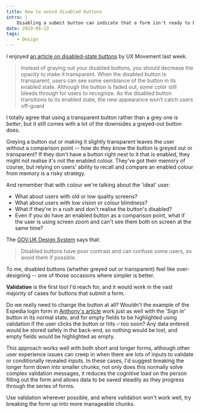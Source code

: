 ```yaml
---
title: How to avoid disabled buttons
intro: |
    Disabling a submit button can indicate that a form isn't ready to be sent; there are various ways to design this, but should we be doing it at all?
date: 2019-08-23
tags:
    - Design
---
```


I enjoyed [an article on disabled-state buttons](https://uxmovement.com/buttons/why-you-shouldnt-gray-out-disabled-buttons/) by UX Movement last week.

> Instead of graying out your disabled buttons, you should decrease the opacity to make it transparent. When the disabled button is transparent, users can see some semblance of the button in its enabled state. Although the button is faded out, some color still bleeds through for users to recognize. As the disabled button transitions to its enabled state, the new appearance won’t catch users off-guard

I totally agree that using a transparent button rather than a grey one is *better*, but it still comes with a lot of the downsides a greyed-out button does.

Greying a button out or making it slightly transparent leaves the user without a comparison point -- how do they *know* the button is greyed out or transparent? If they don't have a button right next to it that is enabled, they might not realise it's not the enabled colour. They've got their memory of course, but relying on users' ability to recall and compare an enabled colour from memory is a risky strategy.

And remember that with colour we're talking about the 'ideal' user:

- What about users with old or low quality screens?
- What about users with low vision or colour blindness?
- What if they're in a rush and don't realise the button's disabled?
- Even if you do have an enabled button as a comparison point, what if the user is using screen zoom and can't see them both on screen at the same time?

The [GOV.UK Design System](https://design-system.service.gov.uk/components/button/) says that:

> Disabled buttons have poor contrast and can confuse some users, so avoid them if possible.

To me, disabled buttons (whether greyed out or transparent) feel like over-designing -- one of those occasions where simpler is better.

**Validation** is the first tool I'd reach for, and it would work in the vast majority of cases for buttons that submit a form.

Do we really need to change the button at all? Wouldn't the example of the Expedia login form in [Anthony's article](https://uxmovement.com/buttons/why-you-shouldnt-gray-out-disabled-buttons/) work just as well with the 'Sign in' button in its normal state, and for empty fields to be highlighted using validation if the user clicks the button or hits <kbd title="Return">⏎</kbd> too soon? Any data entered would be stored safely in the back-end, so nothing would be lost, and empty fields would be highlighted as empty.

This approach works well with both short and longer forms, although other user experience issues can creep in when there are lots of inputs to validate or conditionally revealed inputs. In these cases, I'd suggest breaking the longer form down into smaller chunks; not only does this normally solve complex validation messages, it reduces the cognitive load on the person filling out the form and allows data to be saved steadily as they progress through the series of forms.

Use validation wherever possible, and where validation won't work well, try breaking the form up into more manageable chunks.
